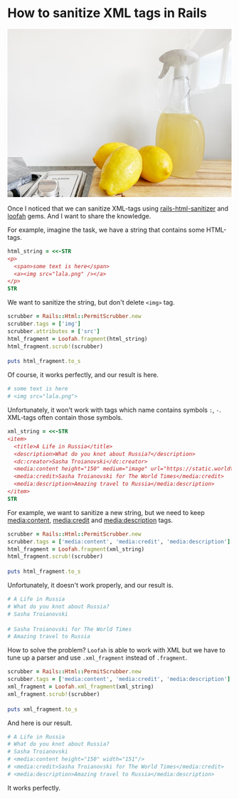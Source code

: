 # How to sanitize XML tags in Rails

<!--- Photo by Crema Joe on Unsplash --->

![image01](image01.jpg)

Once I noticed that we can sanitize XML-tags using [rails-html-sanitizer](https://github.com/rails/rails-html-sanitizer) and [loofah](https://github.com/flavorjones/loofah) gems. And I want to share the knowledge.

For example, imagine the task, we have a string that contains some HTML-tags.

```ruby
html_string = <<-STR
<p>
  <span>some text is here</span>
  <a><img src="lala.png" /></a>
</p>
STR
```

We want to sanitize the string, but don't delete `<img>` tag.

```ruby
scrubber = Rails::Html::PermitScrubber.new
scrubber.tags = ['img']
scrubber.attributes = ['src']
html_fragment = Loofah.fragment(html_string)
html_fragment.scrub!(scrubber)

puts html_fragment.to_s
```

Of course, it works perfectly, and our result is here.

```ruby
# some text is here
# <img src="lala.png">
```

Unfortunately, it won't work with tags which name contains symbols `:`, `-`. XML-tags often contain those symbols.

```ruby
xml_string = <<-STR
<item>
  <title>A Life in Russia</title>
  <description>What do you knot about Russia?</description>
  <dc:creator>Sasha Troianovski</dc:creator>
  <media:content height="150" medium="image" url="https://static.worldtimes.com/images/2099/02/13/world/some_photo.jpg" width="151"/>
  <media:credit>Sasha Troianovski for The World Times</media:credit>
  <media:description>Amazing travel to Russia</media:description>
</item>
STR
```

For example, we want to sanitize a new string, but we need to keep <media:content>, <media:credit> and <media:description> tags.

```ruby
scrubber = Rails::Html::PermitScrubber.new
scrubber.tags = ['media:content', 'media:credit', 'media:description']
html_fragment = Loofah.fragment(xml_string)
html_fragment.scrub!(scrubber)

puts html_fragment.to_s
```

Unfortunately, it doesn't work properly, and our result is.

```ruby
# A Life in Russia
# What do you knot about Russia?
# Sasha Troianovski

# Sasha Troianovski for The World Times
# Amazing travel to Russia
```

How to solve the problem? `Loofah` is able to work with XML but we have to tune up a parser and use `.xml_fragment` instead of `.fragment`.

```ruby
scrubber = Rails::Html::PermitScrubber.new
scrubber.tags = ['media:content', 'media:credit', 'media:description']
xml_fragment = Loofah.xml_fragment(xml_string)
xml_fragment.scrub!(scrubber)

puts xml_fragment.to_s
```

And here is our result.

```ruby
# A Life in Russia
# What do you knot about Russia?
# Sasha Troianovski
# <media:content height="150" width="151"/>
# <media:credit>Sasha Troianovski for The World Times</media:credit>
# <media:description>Amazing travel to Russia</media:description>
```

It works perfectly.
